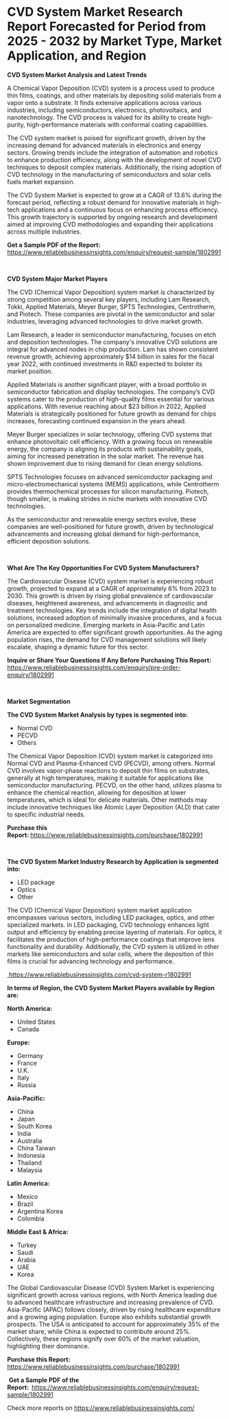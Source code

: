 <p><h1>CVD System Market Research Report Forecasted for Period from 2025 -  2032 by Market Type, Market Application, and Region</h1></p><p><strong>CVD System Market Analysis and Latest Trends</strong></p>
<p><p>A Chemical Vapor Deposition (CVD) system is a process used to produce thin films, coatings, and other materials by depositing solid materials from a vapor onto a substrate. It finds extensive applications across various industries, including semiconductors, electronics, photovoltaics, and nanotechnology. The CVD process is valued for its ability to create high-purity, high-performance materials with conformal coating capabilities.</p><p>The CVD system market is poised for significant growth, driven by the increasing demand for advanced materials in electronics and energy sectors. Growing trends include the integration of automation and robotics to enhance production efficiency, along with the development of novel CVD techniques to deposit complex materials. Additionally, the rising adoption of CVD technology in the manufacturing of semiconductors and solar cells fuels market expansion. </p><p>The CVD System Market is expected to grow at a CAGR of 13.6% during the forecast period, reflecting a robust demand for innovative materials in high-tech applications and a continuous focus on enhancing process efficiency. This growth trajectory is supported by ongoing research and development aimed at improving CVD methodologies and expanding their applications across multiple industries.</p></p>
<p><strong>Get a Sample PDF of the Report:&nbsp;</strong> <a href="https://www.reliablebusinessinsights.com/enquiry/request-sample/1802991?utm_campaign=2445&utm_medium=2&utm_source=Github&utm_content=ia&utm_term=19022025&utm_id=cvd-system">https://www.reliablebusinessinsights.com/enquiry/request-sample/1802991</a></p>
<p>&nbsp;</p>
<p><strong>CVD System Major Market Players</strong></p>
<p><p>The CVD (Chemical Vapor Deposition) system market is characterized by strong competition among several key players, including Lam Research, Tokki, Applied Materials, Meyer Burger, SPTS Technologies, Centrotherm, and Piotech. These companies are pivotal in the semiconductor and solar industries, leveraging advanced technologies to drive market growth.</p><p>Lam Research, a leader in semiconductor manufacturing, focuses on etch and deposition technologies. The company's innovative CVD solutions are integral for advanced nodes in chip production. Lam has shown consistent revenue growth, achieving approximately $14 billion in sales for the fiscal year 2022, with continued investments in R&D expected to bolster its market position.</p><p>Applied Materials is another significant player, with a broad portfolio in semiconductor fabrication and display technologies. The company’s CVD systems cater to the production of high-quality films essential for various applications. With revenue reaching about $23 billion in 2022, Applied Materials is strategically positioned for future growth as demand for chips increases, forecasting continued expansion in the years ahead.</p><p>Meyer Burger specializes in solar technology, offering CVD systems that enhance photovoltaic cell efficiency. With a growing focus on renewable energy, the company is aligning its products with sustainability goals, aiming for increased penetration in the solar market. The revenue has shown improvement due to rising demand for clean energy solutions.</p><p>SPTS Technologies focuses on advanced semiconductor packaging and micro-electromechanical systems (MEMS) applications, while Centrotherm provides thermochemical processes for silicon manufacturing. Piotech, though smaller, is making strides in niche markets with innovative CVD technologies.</p><p>As the semiconductor and renewable energy sectors evolve, these companies are well-positioned for future growth, driven by technological advancements and increasing global demand for high-performance, efficient deposition solutions.</p></p>
<p>&nbsp;</p>
<p><strong>What Are The Key Opportunities For CVD System Manufacturers?</strong></p>
<p><p>The Cardiovascular Disease (CVD) system market is experiencing robust growth, projected to expand at a CAGR of approximately 6% from 2023 to 2030. This growth is driven by rising global prevalence of cardiovascular diseases, heightened awareness, and advancements in diagnostic and treatment technologies. Key trends include the integration of digital health solutions, increased adoption of minimally invasive procedures, and a focus on personalized medicine. Emerging markets in Asia-Pacific and Latin America are expected to offer significant growth opportunities. As the aging population rises, the demand for CVD management solutions will likely escalate, shaping a dynamic future for this sector.</p></p>
<p><strong>Inquire or Share Your Questions If Any Before Purchasing This Report:</strong> <a href="https://www.reliablebusinessinsights.com/enquiry/pre-order-enquiry/1802991?utm_campaign=2445&utm_medium=2&utm_source=Github&utm_content=ia&utm_term=19022025&utm_id=cvd-system">https://www.reliablebusinessinsights.com/enquiry/pre-order-enquiry/1802991</a></p>
<p>&nbsp;</p>
<p><strong>Market Segmentation</strong></p>
<p><strong>The CVD System Market Analysis by types is segmented into:</strong></p>
<p><ul><li>Normal CVD</li><li>PECVD</li><li>Others</li></ul></p>
<p><p>The Chemical Vapor Deposition (CVD) system market is categorized into Normal CVD and Plasma-Enhanced CVD (PECVD), among others. Normal CVD involves vapor-phase reactions to deposit thin films on substrates, generally at high temperatures, making it suitable for applications like semiconductor manufacturing. PECVD, on the other hand, utilizes plasma to enhance the chemical reaction, allowing for deposition at lower temperatures, which is ideal for delicate materials. Other methods may include innovative techniques like Atomic Layer Deposition (ALD) that cater to specific industrial needs.</p></p>
<p><strong>Purchase this Report:&nbsp;</strong><a href="https://www.reliablebusinessinsights.com/purchase/1802991?utm_campaign=2445&utm_medium=2&utm_source=Github&utm_content=ia&utm_term=19022025&utm_id=cvd-system">https://www.reliablebusinessinsights.com/purchase/1802991</a></p>
<p>&nbsp;</p>
<p><strong>The CVD System Market Industry Research by Application is segmented into:</strong></p>
<p><ul><li>LED package</li><li>Optics</li><li>Other</li></ul></p>
<p><p>The CVD (Chemical Vapor Deposition) system market application encompasses various sectors, including LED packages, optics, and other specialized markets. In LED packaging, CVD technology enhances light output and efficiency by enabling precise layering of materials. For optics, it facilitates the production of high-performance coatings that improve lens functionality and durability. Additionally, the CVD system is utilized in other markets like semiconductors and solar cells, where the deposition of thin films is crucial for advancing technology and performance.</p></p>
<p><a href="https://www.reliablebusinessinsights.com/cvd-system-r1802991?utm_campaign=2445&utm_medium=2&utm_source=Github&utm_content=ia&utm_term=19022025&utm_id=cvd-system">&nbsp;https://www.reliablebusinessinsights.com/cvd-system-r1802991</a></p>
<p><strong>In terms of Region, the CVD System Market Players available by Region are:</strong></p>
<p>
    <p> <strong> North America: </strong>
        <ul>
            <li>United States</li>
            <li>Canada</li>
        </ul>
        </p> 
    <p> <strong> Europe: </strong>
        <ul>
            <li>Germany</li>
            <li>France</li>
            <li>U.K.</li>
            <li>Italy</li>
            <li>Russia</li>
        </ul>
        </p> 
    <p> <strong> Asia-Pacific: </strong>
        <ul>
            <li>China</li>
            <li>Japan</li>
            <li>South Korea</li>
            <li>India</li>
            <li>Australia</li>
            <li>China Taiwan</li>
            <li>Indonesia</li>
            <li>Thailand</li>
            <li>Malaysia</li>
        </ul>
        </p> 
    <p> <strong> Latin America: </strong>
        <ul>
            <li>Mexico</li>
            <li>Brazil</li>
            <li>Argentina Korea</li>
            <li>Colombia</li>
        </ul>
        </p> 
    <p> <strong> Middle East & Africa: </strong>
        <ul>
            <li>Turkey</li>
            <li>Saudi</li>
            <li>Arabia</li>
            <li>UAE</li>
            <li>Korea</li>
        </ul>
    </p>
    </p>
<p><p>The Global Cardiovascular Disease (CVD) System Market is experiencing significant growth across various regions, with North America leading due to advanced healthcare infrastructure and increasing prevalence of CVD. Asia-Pacific (APAC) follows closely, driven by rising healthcare expenditure and a growing aging population. Europe also exhibits substantial growth prospects. The USA is anticipated to account for approximately 35% of the market share, while China is expected to contribute around 25%. Collectively, these regions signify over 60% of the market valuation, highlighting their dominance.</p></p>
<p><strong>Purchase this Report: </strong><a href="https://www.reliablebusinessinsights.com/purchase/1802991?utm_campaign=2445&utm_medium=2&utm_source=Github&utm_content=ia&utm_term=19022025&utm_id=cvd-system">https://www.reliablebusinessinsights.com/purchase/1802991</a></p>
<p>&nbsp;<strong>Get a Sample PDF of the Report:&nbsp;&nbsp;</strong><a href="https://www.reliablebusinessinsights.com/enquiry/request-sample/1802991?utm_campaign=2445&utm_medium=2&utm_source=Github&utm_content=ia&utm_term=19022025&utm_id=cvd-system">https://www.reliablebusinessinsights.com/enquiry/request-sample/1802991</a></p>
<p><strong></strong></p>
<p>Check more reports on <a href="https://www.reliablebusinessinsights.com/?utm_campaign=2445&utm_medium=2&utm_source=Github&utm_content=ia&utm_term=19022025&utm_id=cvd-system">https://www.reliablebusinessinsights.com/</a></p>